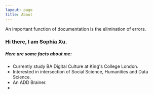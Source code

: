```yaml
---
layout: page
title: About
---
```



<p class="message">
  An important function of documentation is the elimination of errors.
</p>




### Hi there, I am Sophia Xu. 
##### Here are some facts about me:

* Currently study BA Digital Culture at King's College London.
* Interested in intersection of Social Science, Humanities and Data Science.
* An ADD Brainer.
* 
